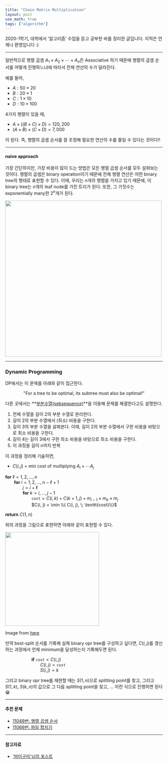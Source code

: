 ```yaml
---
title: "Chain Matrix Multiplication"
layout: post
use_math: true
tags: ["algorithm"]
---
```



2020-1학기, 대학에서 '알고리즘' 수업을 듣고 공부한 바를 정리한 글입니다. 지적은 언제나 환영입니다 :)

<hr/>

일반적으로 행렬 곱셈 $A_1 \times A_2 \times \cdots \times A_n$은 Associative 하기 때문에 행렬의 곱셈 순서를 어떻게 진행하느냐에 따라서 전체 연산의 수가 달라진다.

예를 들어,

- $A: 50 \times 20$
- $B: 20 \times 1$
- $C: 1 \times 10$
- $D: 10 \times 100$

4가지 행렬이 있을 때,

- $A \times ((B \times C) \times D) = 120,200$
- $(A \times B) \times (C \times D) = 7,000$

이 된다. 즉, 행렬의 곱셈 순서를 잘 조정해 필요한 연산의 수를 줄일 수 있다는 것이다!!

<hr/>

#### naive approach

가장 간단하지만, 가장 비용이 많이 드는 방법은 모든 행렬 곱셈 순서를 모두 살펴보는 것이다. <span class="half_HL">행렬의 곱셈은 binary operation이기 때문에 전체 행렬 연산은 어떤 binary tree의 형태로 표현할 수 있다.</span> 이때, 우리는 $n$개의 행렬을 가지고 있기 때문에, 이 binary tree는 $n$개의 leaf node를 가진 트리가 된다. 또한, 그 가짓수는 exponentially many한 $2^n$개가 된다.

<div class="img-wrapper">
  <img src="{{ "/images/algorithm/chain-matrix-multiplication-1.png" | relative_url }}" width="500px">
</div>

<hr/>

### Dynamic Programming

DP에서는 이 문제를 아래와 같이 접근한다.

<div class="statement" align="center">

"For a tree to be optimal, its subtree must also be optimal!"

</div>

다른 곳에서는 **<u>부분수열(sebsequence)</u>**을 이용해 문제를 해결한다고도 설명한다.

1. 전체 수열을 길이 2의 부분 수열로 분리한다.
2. 길이 2의 부분 수열에서 (최소) 비용을 구한다.
3. 길이 3의 부분 수열을 살펴본다. 이때, 길이 2의 부분 수열에서 구한 비용을 바탕으로 최소 비용을 구한다.
4. 길이 4는 길이 3에서 구한 최소 비용을 바탕으로 최소 비용을 구한다.
5. 이 과정을 길이 $n$까지 반복

이 과정을 정리해 기술하면,

- $C(i, j)$ = min cost of multiplying $A_i \times \cdots A_j$

<div class="math-statement" markdown="1">

**for** $\ell = 1, 2, \dots, n$<br/>
&emsp;&emsp;**for** $i=1, 2, \dots, n - \ell + 1$<br/>
&emsp;&emsp;&emsp;&emsp;$j = i + \ell$<br/>
&emsp;&emsp;&emsp;&emsp;**for** $k=i, \dots, j-1$<br/>
&emsp;&emsp;&emsp;&emsp;&emsp;&emsp;$\texttt{cost} = C(i, k) + C(k+1, j) + m_{i-1} \times m_k \times m_j$<br/>
&emsp;&emsp;&emsp;&emsp;&emsp;&emsp;$C(i, j) = \min \\{ C(i, j), \; \texttt{cost}\\}$

**return** $C(1, n)$

</div>

위의 과정을 그림으로 표현하면 아래와 같이 표현할 수 있다.

<div class="img-wrapper">
  <img src="https://helloacm.com/wp-content/uploads/2016/03/chainMatrix-m-table.gif" width="300px">
  <p>
  Image from <a href="https://helloacm.com/how-to-solve-matrix-chain-multiplication-using-dynamic-programming/">here</a>
  </p>
</div>

만약 best-split 순서를 기록해 실제 binary opr tree를 구성하고 싶다면, $C(i, j)$를 갱신하는 과정에서 언제 minimum을 달성하는지 기록해두면 된다.

<div class="math-statement" markdown="1">

&emsp;&emsp;&emsp;&emsp;&emsp;&emsp;**if** $\texttt{cost} < C(i, j)$<br/>
&emsp;&emsp;&emsp;&emsp;&emsp;&emsp;&emsp;&emsp;$C(i, j) = \texttt{cost}$<br/>
&emsp;&emsp;&emsp;&emsp;&emsp;&emsp;&emsp;&emsp;$S(i, j) = k$
</div>

그리고 binary opr tree를 재현할 때는 $S(1, n)$으로 splitting point를 찾고, 그리고 $S(1, k)$, $S(k, n)$의 값으로 그 다음 splitting point을 찾고, ... 이런 식으로 진행하면 된다 😁

<hr/>

#### 추천 문제

- [11049번: 행렬 곱셈 순서](https://www.acmicpc.net/problem/11049)
- [11066번: 파일 합치기](https://www.acmicpc.net/problem/11066)

<hr/>

#### 참고자료

- ['마이구미'님의 포스트](https://mygumi.tistory.com/258)